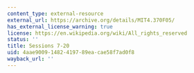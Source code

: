 ```yaml
---
content_type: external-resource
external_url: https://archive.org/details/MIT4.370F05/
has_external_license_warning: true
license: https://en.wikipedia.org/wiki/All_rights_reserved
status: ''
title: Sessions 7-20
uid: 4aae9009-1482-4197-89ea-cae58f7ad0f8
wayback_url: ''
---
```

